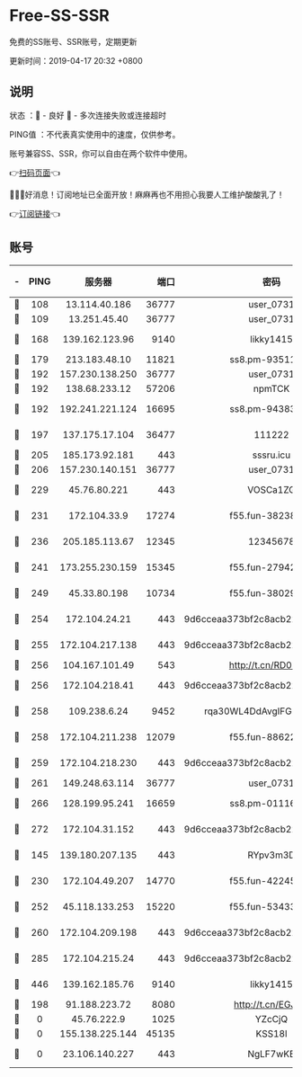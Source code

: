 # Free-SS-SSR

免费的SS账号、SSR账号，定期更新

更新时间：2019-04-17 20:32 +0800

## 说明

状态     ：🙂 - 良好 🙁 - 多次连接失败或连接超时

PING值   ：不代表真实使用中的速度，仅供参考。

账号兼容SS、SSR，你可以自由在两个软件中使用。

👉[扫码页面](https://liesauer.github.io/Free-SS-SSR/)👈

🎉🎉🎉好消息！订阅地址已全面开放！麻麻再也不用担心我要人工维护酸酸乳了！

👉[订阅链接](https://www.liesauer.net/yogurt/subscribe?ACCESS_TOKEN=DAYxR3mMaZAsaqUb)👈

## 账号

|-|PING|服务器|端口|密码|加密方式|区域|
|:----:|:----:|:-----:|-----:|:----:|:----:|:----:|
|🙂|108|13.114.40.186|36777|user_0731|chacha20|JP|
|🙂|109|13.251.45.40|36777|user_0731|chacha20|SG|
|🙂|168|139.162.123.96|9140|likky1415|aes-256-cfb|JP|
|🙂|179|213.183.48.10|11821|ss8.pm-93511134|rc4-md5|RU|
|🙂|192|157.230.138.250|36777|user_0731|chacha20|US|
|🙂|192|138.68.233.12|57206|npmTCK|rc4-md5|US|
|🙂|192|192.241.221.124|16695|ss8.pm-94383396|aes-256-cfb|US|
|🙂|197|137.175.17.104|36477|111222|aes-256-cfb|US|
|🙂|205|185.173.92.181|443|sssru.icu|rc4-md5|RU|
|🙂|206|157.230.140.151|36777|user_0731|chacha20|US|
|🙂|229|45.76.80.221|443|VOSCa1ZG|aes-256-cfb|DE|
|🙂|231|172.104.33.9|17274|f55.fun-38238921|aes-256-cfb|SG|
|🙂|236|205.185.113.67|12345|12345678|aes-256-cfb|US|
|🙂|241|173.255.230.159|15345|f55.fun-27942756|aes-256-cfb|US|
|🙂|249|45.33.80.198|10734|f55.fun-38029419|aes-256-cfb|US|
|🙂|254|172.104.24.21|443|9d6cceaa373bf2c8acb22e60b6a58be6|aes-256-cfb|US|
|🙂|255|172.104.217.138|443|9d6cceaa373bf2c8acb22e60b6a58be6|aes-256-cfb|US|
|🙂|256|104.167.101.49|543|http://t.cn/RD0D7sx|rc4-md5|CA|
|🙂|256|172.104.218.41|443|9d6cceaa373bf2c8acb22e60b6a58be6|aes-256-cfb|US|
|🙂|258|109.238.6.24|9452|rqa30WL4DdAvgIFG6Fs3znzTa|aes-256-cfb|FR|
|🙂|258|172.104.211.238|12079|f55.fun-88622379|aes-256-cfb|US|
|🙂|259|172.104.218.230|443|9d6cceaa373bf2c8acb22e60b6a58be6|aes-256-cfb|US|
|🙂|261|149.248.63.114|36777|user_0731|chacha20|CA|
|🙂|266|128.199.95.241|16659|ss8.pm-01116190|aes-256-cfb|SG|
|🙂|272|172.104.31.152|443|9d6cceaa373bf2c8acb22e60b6a58be6|aes-256-cfb|US|
|🙂|145|139.180.207.135|443|RYpv3m3D|aes-256-cfb|JP|
|🙂|230|172.104.49.207|14770|f55.fun-42245858|aes-256-cfb|SG|
|🙂|252|45.118.133.253|15220|f55.fun-53433183|aes-256-cfb|SG|
|🙂|260|172.104.209.198|443|9d6cceaa373bf2c8acb22e60b6a58be6|aes-256-cfb|US|
|🙂|285|172.104.215.24|443|9d6cceaa373bf2c8acb22e60b6a58be6|aes-256-cfb|US|
|🙂|446|139.162.185.76|9140|likky1415|aes-256-cfb|DE|
|🙁|198|91.188.223.72|8080|http://t.cn/EGJIyrl|rc4-md5|RU|
|🙁|0|45.76.222.9|1025|YZcCjQ|rc4-md5|JP|
|🙁|0|155.138.225.144|45135|KSS18l|rc4-md5|US|
|🙁|0|23.106.140.227|443|NgLF7wKB|aes-256-cfb|US|
